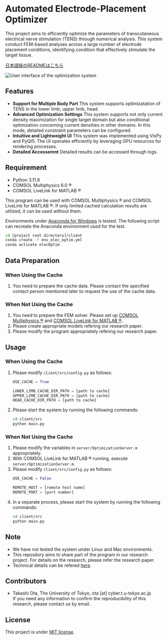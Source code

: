 # Automated Electrode-Placement Optimizer

This project aims to efficiently optimize the parameters of transcutaneous electrical nerve stimulation (TENS) through numerical analysis. This system conduct FEM-based analyses across a large number of electrode placement conditions, identifying condition that effectively stimulate the target tissue.

[日本語版のREADMEはこちら](./README_ja.md)

<img src="./demo.gif" alt="User interface of the optimization system" style="max-width: 80%; height: auto;">

## Features

* **Support for Multiple Body Part** This system supports optimizatation of TENS in the lower limb, upper limb, head.
* **Advanced Optimization Settings** This system supports not only current density maximization for single target domain but also conditional optimization concerning current densities in other domains. In this mode, detailed constraint parameters can be configured.
* **Intuitive and Lightweight UI** This system was implemented using VisPy and PyQt5. The UI operates efficiently by leveraging GPU resources for rendering processes.
* **Detailed Accessemnt** Detailed results can be accessed through logs.

## Requirement

* Python 3.11.9
* COMSOL Multiphysics 6.0 &reg;
* COMSOL LiveLink for MATLAB &reg;

This program can be used with COMSOL Multiphysics &reg; and COMSOL LiveLink for MATLAB &reg;. If only limited cached calculation results are utilized, it can be used without them.

Environments under [Anaconda for Windows](https://www.anaconda.com/distribution/) is tested. The following script can recreate the Anaconda environment used for the test.

```bash
cd [project root directory]/client
conda create -f env_elec_optim.yml
conda activate elecOptim
```

## Data Preparation
### When Using the Cache
1. You need to prepare the cache data. Please contact the specified contact person mentioned later to request the use of the cache data.

### When Not Using the Cache
1. You need to prepare the FEM solver. Please set up [COMSOL Multiphysics &reg;](https://www.comsol.jp/comsol-multiphysics) and [COMSOL LiveLink for MATLAB &reg;](https://www.comsol.jp/livelink-for-matlab).
1. Please create appropriate models refering our research paper.
1. Please modify the program appropriately refering our research paper.

## Usage
### When Using the Cache
1. Please modify `client/src/config.py` as follows:
    ```python
    USE_CACHE = True

    LOWER_LIMB_CACHE_DIR_PATH = [path to cache]
    UPPER_LIMB_CACHE_DIR_PATH = [path to cache]
    HEAD_CACHE_DIR_PATH = [path to cache]
    ```
1. Please start the system by running the following commands:
    ```bash
    cd client/src
    python main.py
    ```

### When Not Using the Cache
1. Please modify the variables in `server/OptimizationServer.m` appropriately.
1. With COMSOL LiveLink for MATLAB &reg; running, execute `server/OptimizationServer.m`.
1. Please modify `client/src/config.py` as follows:
    ```python
    USE_CACHE = False

    REMOTE_HOST = [remote host name]
    REMOTE_PORT = [port number]
    ```
1. In a separate process, please start the system by running the following commands:
    ```bash
    cd client/src
    python main.py
    ```

## Note

* We have not tested the system under Linux and Mac environments.
* This repository aims to share part of the program in our research project. For details on the research, please refer the research paper.
* Technical details can be refered [here](./DEVELOPERS.md).

## Contributors

* Takashi Ota, The University of Tokyo, ota [at] cyber.t.u-tokyo.ac.jp  
If you need any information to confirm the reproducibility of this research, please contact us by email.

## License

This project is under [MIT license](https://en.wikipedia.org/wiki/MIT_License).
